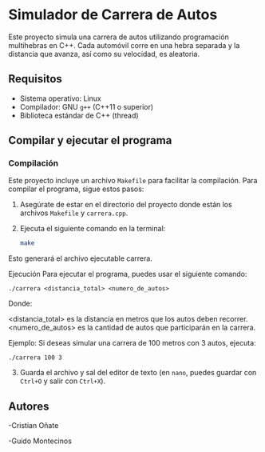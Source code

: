 # Simulador de Carrera de Autos

Este proyecto simula una carrera de autos utilizando programación multihebras en C++. Cada automóvil corre en una hebra separada y la distancia que avanza, así como su velocidad, es aleatoria.

## Requisitos

- Sistema operativo: Linux
- Compilador: GNU `g++` (C++11 o superior)
- Biblioteca estándar de C++ (thread)

## Compilar y ejecutar el programa

### Compilación

Este proyecto incluye un archivo `Makefile` para facilitar la compilación. Para compilar el programa, sigue estos pasos:

1. Asegúrate de estar en el directorio del proyecto donde están los archivos `Makefile` y `carrera.cpp`.
   
2. Ejecuta el siguiente comando en la terminal:

   ```bash
   make

Esto generará el archivo ejecutable carrera.

Ejecución
Para ejecutar el programa, puedes usar el siguiente comando:

```
./carrera <distancia_total> <numero_de_autos>
```


Donde:

<distancia_total> es la distancia en metros que los autos deben recorrer.
<numero_de_autos> es la cantidad de autos que participarán en la carrera.

Ejemplo:
Si deseas simular una carrera de 100 metros con 3 autos, ejecuta:


```
./carrera 100 3
```

3. Guarda el archivo y sal del editor de texto (en `nano`, puedes guardar con `Ctrl+O` y salir con `Ctrl+X`).



## Autores

-Cristian Oñate

-Guido Montecinos
